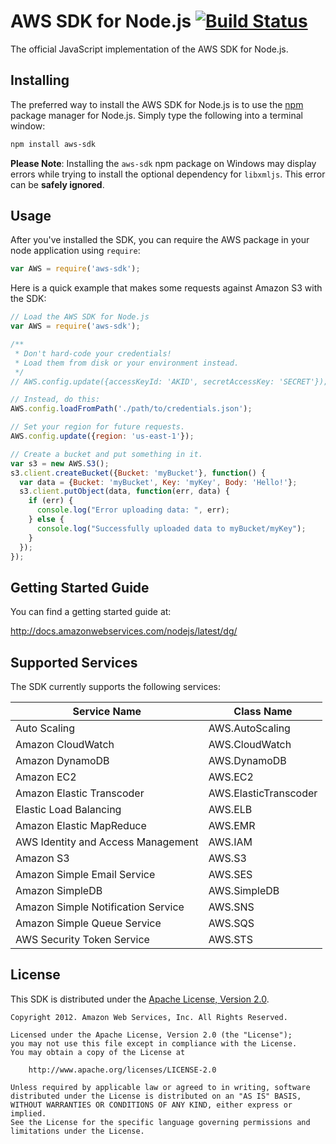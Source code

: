 # AWS SDK for Node.js [![Build Status](https://travis-ci.org/aws/aws-sdk-js.png?branch=master)](https://travis-ci.org/aws/aws-sdk-js)

The official JavaScript implementation of the AWS SDK for Node.js.

## Installing

The preferred way to install the AWS SDK for Node.js is to use the
[npm](http://npmjs.org) package manager for Node.js. Simply type the following
into a terminal window:

```sh
npm install aws-sdk
```

**Please Note**: Installing the `aws-sdk` npm package on Windows may display errors while trying to install the optional dependency for `libxmljs`.  This error can be **safely ignored**.

## Usage

After you've installed the SDK, you can require the AWS package in your node
application using `require`:

```js
var AWS = require('aws-sdk');
```

Here is a quick example that makes some requests against Amazon S3 with the SDK:

```js
// Load the AWS SDK for Node.js
var AWS = require('aws-sdk');

/**
 * Don't hard-code your credentials!
 * Load them from disk or your environment instead.
 */
// AWS.config.update({accessKeyId: 'AKID', secretAccessKey: 'SECRET'});

// Instead, do this:
AWS.config.loadFromPath('./path/to/credentials.json');

// Set your region for future requests.
AWS.config.update({region: 'us-east-1'});

// Create a bucket and put something in it.
var s3 = new AWS.S3();
s3.client.createBucket({Bucket: 'myBucket'}, function() {
  var data = {Bucket: 'myBucket', Key: 'myKey', Body: 'Hello!'};
  s3.client.putObject(data, function(err, data) {
    if (err) {
      console.log("Error uploading data: ", err);
    } else {
      console.log("Successfully uploaded data to myBucket/myKey");
    }
  });
});
```

## Getting Started Guide

You can find a getting started guide at:

http://docs.amazonwebservices.com/nodejs/latest/dg/

## Supported Services

The SDK currently supports the following services:

<table width="100%">
  <thead>
    <th>Service Name</th>
    <th>Class Name</th>
  </thead>
  <tbody>
    <tr><td>Auto Scaling</td><td>AWS.AutoScaling</td></tr>
    <tr><td>Amazon CloudWatch</td><td>AWS.CloudWatch</td></tr>
    <tr><td>Amazon DynamoDB</td><td>AWS.DynamoDB</td></tr>
    <tr><td>Amazon EC2</td><td>AWS.EC2</td></tr>
    <tr><td>Amazon Elastic Transcoder</td><td>AWS.ElasticTranscoder</td></tr>
    <tr><td>Elastic Load Balancing</td><td>AWS.ELB</td></tr>
    <tr><td>Amazon Elastic MapReduce</td><td>AWS.EMR</td></tr>
    <tr><td>AWS Identity and Access Management</td><td>AWS.IAM</td></tr>
    <tr><td>Amazon S3</td><td>AWS.S3</td></tr>
    <tr><td>Amazon Simple Email Service</td><td>AWS.SES</td></tr>
    <tr><td>Amazon SimpleDB</td><td>AWS.SimpleDB</td></tr>
    <tr><td>Amazon Simple Notification Service</td><td>AWS.SNS</td></tr>
    <tr><td>Amazon Simple Queue Service</td><td>AWS.SQS</td></tr>
    <tr><td>AWS Security Token Service</td><td>AWS.STS</td></tr>
  </tbody>
</table>

## License

This SDK is distributed under the
[Apache License, Version 2.0](http://www.apache.org/licenses/LICENSE-2.0).

```no-highlight
Copyright 2012. Amazon Web Services, Inc. All Rights Reserved.

Licensed under the Apache License, Version 2.0 (the "License");
you may not use this file except in compliance with the License.
You may obtain a copy of the License at

    http://www.apache.org/licenses/LICENSE-2.0

Unless required by applicable law or agreed to in writing, software
distributed under the License is distributed on an "AS IS" BASIS,
WITHOUT WARRANTIES OR CONDITIONS OF ANY KIND, either express or implied.
See the License for the specific language governing permissions and
limitations under the License.
```

